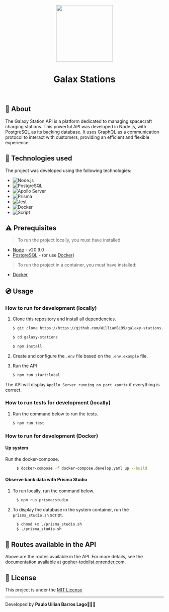 <p align="center">
    <a href="https://github.com/WillianBL99/repo-provas">
      <img src="https://github.com/WillianBL99/gopher-todo_list/assets/65803142/fc32a68b-929e-4849-8f66-d5d875f5456f" width="180" >
    </a>
    <h1 align="center">
      Galax Stations
    </h1>
</p>
</br>

## :page_facing_up: About

The Galaxy Station API is a platform dedicated to managing spacecraft charging stations. This powerful API was developed in Node.js, with PostgreSQL as its backing database. It uses GraphQL as a communication protocol to interact with customers, providing an efficient and flexible experience.

## :rocket: Technologies used
The project was developed using the following technologies:

- <img src="https://img.shields.io/badge/Node.js-339933?style=for-the-badge&logo=node.js&logoColor=white" alt="Node.js" />
- <img src="https://img.shields.io/badge/PostgreSQL-4169E1?style=for-the-badge&logo=postgresql&logoColor=white" alt="PostgreSQL" />
- <img src="https://img.shields.io/badge/Apollo_Server-4B89FF?style=for-the-badge&logo=apollo-graphql&logoColor=white" alt="Apollo Server" />
- <img src="https://img.shields.io/badge/Prisma-2D3748?style=for-the-badge&logo=prisma&logoColor=white" alt="Prisma" />
- <img src="https://img.shields.io/badge/Jest-C21325?style=for-the-badge&logo=jest&logoColor=white" alt="Jest" />
- <img src="https://img.shields.io/badge/Docker-2496ED?style=for-the-badge&logo=docker&logoColor=white" alt="Docker" />
- <img src="https://img.shields.io/badge/Script-121011?style=for-the-badge&logo=gnu-bash&logoColor=white" alt="Script" />

## :warning: Prerequisites
>To run the project locally, you must have installed:
- [Node](https://nodejs.org/) - v20.9.0
- [PostgreSQL](https://www.postgresql.org/) - (or use [Docker](https://www.docker.com/))

>To run the project in a container, you must have installed:
- [Docker](https://www.docker.com/)

## :cd: Usage
### How to run for development (locally)

1. Clone this repository and install all dependencies.

      ```bash
      $ git clone https://https://github.com/WillianBL99/galaxy-stations.git

      $ cd galaxy-stations

      $ npm install
      ```

2. Create and configure the `.env` file based on the `.env.example` file.

4. Run the API

      ```bash
      $ npm run start:local
      ```

The API will display `Apollo Server running on port <port>` if everything is correct.

### How to run tests for development (locally)

1. Run the command below to run the tests.

      ```bash
      $ npm run test
      ```

### How to run for development (Docker)

#### Up system
Run the docker-compose.
```bash
     $ docker-compose -f docker-compose.develop.yaml up --build
```

#### Observe bank data with Prisma Studio
1. To run locally, run the command below.
```bash
     $ npm run prisma:studio
```
2. To display the database in the system container, run the `prisma_studio.sh` script.
```bash
     $ chmod +x ./prisma_studio.sh
     $ ./prisma_studio.sh
```

## :twisted_rightwards_arrows: Routes available in the API
Above are the routes available in the API. For more details, see the documentation available at [gopher-todolist.onrender.com](https://gopher-todolist.onrender.com/).

## :page_facing_up: License
This project is under the [MIT License](https://github.com/WillianBL99/gopher-todo_list/blob/main/LICENSE)

---
Developed by **Paulo Uilian Barros Lago**🧑🏻‍💻